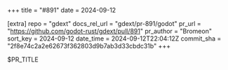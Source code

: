 +++
title = "#891"
date = 2024-09-12

[extra]
repo = "gdext"
docs_rel_url = "gdext/pr-891/godot"
pr_url = "https://github.com/godot-rust/gdext/pull/891"
pr_author = "Bromeon"
sort_key = 2024-09-12
date_time = 2024-09-12T22:04:12Z
commit_sha = "2f8e74c2a2e62673f362803d9b7ab3d33cbdc31b"
+++

$PR_TITLE

